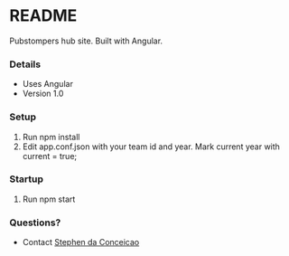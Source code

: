 # README #

Pubstompers hub site. Built with Angular.

### Details ###

* Uses Angular
* Version 1.0


### Setup ###

1. Run npm install
2. Edit app.conf.json with your team id and year. Mark current year with current = true;

### Startup ###
1. Run npm start

### Questions? ###

* Contact [Stephen da Conceicao](mailto:stephen@stephenandrewdesigns.com)
